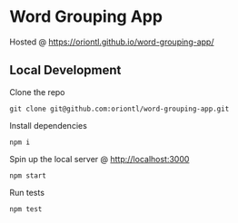 # Word Grouping App

Hosted @ https://oriontl.github.io/word-grouping-app/

## Local Development

Clone the repo

`git clone git@github.com:oriontl/word-grouping-app.git`

Install dependencies

`npm i`

Spin up the local server @ [http://localhost:3000](http://localhost:3000)

`npm start`

Run tests

`npm test`